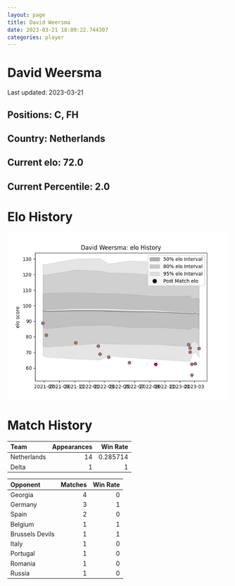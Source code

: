 ```yaml
---  
layout: page  
title: David Weersma  
date: 2023-03-21 18:09:22.744307  
categories: player  
---
```

# David Weersma


Last updated: 2023-03-21
## Positions: C, FH

## Country: Netherlands

## Current elo: 72.0

## Current Percentile: 2.0

# Elo History


![elo history](history_DavidWeersma.png)
# Match History


| Team        |   Appearances |   Win Rate |
|:------------|--------------:|-----------:|
| Netherlands |            14 |   0.285714 |
| Delta       |             1 |   1        |

| Opponent        |   Matches |   Win Rate |
|:----------------|----------:|-----------:|
| Georgia         |         4 |          0 |
| Germany         |         3 |          1 |
| Spain           |         2 |          0 |
| Belgium         |         1 |          1 |
| Brussels Devils |         1 |          1 |
| Italy           |         1 |          0 |
| Portugal        |         1 |          0 |
| Romania         |         1 |          0 |
| Russia          |         1 |          0 |